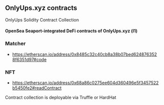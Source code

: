 ## OnlyUps.xyz contracts
OnlyUps Solidity Contract Collection

#### OpenSea Seaport-integrated DeFi contracts of OnlyUps.xyz (l1)

### Matcher
* https://etherscan.io/address/0x8485c32c40cb8a38b07bed6248763528f6351d97#code 

### NFT
* https://etherscan.io/address/0x68a86c0275ee604d360496e5f3457522b5450fe2#readContract

Contract collection is deployable via Truffle or HardHat 
